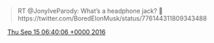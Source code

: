 > RT @JonyIveParody: What’s a headphone jack? 🤔 https://twitter\.com/BoredElonMusk/status/776144311809343488

<img src="../../media/tweet.ico" width="12" /> [Thu Sep 15 06:40:06 +0000 2016](https://twitter.com/DromerDenker/status/776309598189920256)